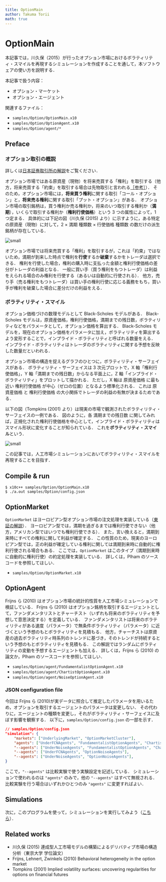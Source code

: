 ```yaml
---
title: OptionMain
author: Takuma Torii
math: true
---
```


# OptionMain

本記事では，川久保（2015）が行ったオプション市場におけるボラティリティ・スマイルを再現するシミュレーションを作成することを通して，本ソフトウェアの使い方を説明する．

本記事で扱う内容：

  * オプション・マーケット
  * オプション・エージェント

関連するファイル：

  * `samples/Option/OptionMain.x10`
  * `samples/Option/OptionAgent.x10`
  * `samples/Option/agent/*`


## Preface

### オプション取引の概説

詳しくは[日本証券取引所の解説](http://www.jpx.co.jp/derivatives/options/)をご覧ください．

オプション市場ではある原資産（現物）を将来売買する「権利」を取引する（他方，将来売買する「約束」を取引する場合は先物取引と言われる[［参考］](http://www.jpx.co.jp/derivatives/options/outline/#heading_3)）．
そのため，オプション市場には，**将来買う権利**に関する取引「コール・オプション」と，**将来売る権利**に関する取引「プット・オプション」がある．
オプション市場の取引銘柄は，買う権利か売る権利か，将来のいつ取引する権利か（**満期**），いくらで取引する権利か（**権利行使価格**）という 3 つの属性によって，1 つ定まる．
具体的には下記の図（川久保 (2015) より）に示すように，ある特定の原資産（現物）に対して，2 × 満期 種類数 × 行使価格 種類数 の数だけの派生銘柄が存在している．

![small](/tutorial/OptionMain.figs/fig01.png)

オプション市場では将来売買する「権利」を取引するが，これは「約束」ではないため，満期が到来した時点で権利を**行使**するか**破棄**するかをトレーダは選択できる．
権利を行使した場合，権利の購入時に支払った金額と権利行使価格の差分がトレーダの利益となる．
一般に買い手（買う権利をもつトレーダ）は利益をえられる場合のみ権利を行使する（あるいは自動的に行使される）．
他方，売り手（売る権利をもつトレーダ）は買い手の権利行使に応じる義務をもち，買い手が権利を破棄した場合に差分だけの利益をえる．


### ボラティリティ・スマイル

オプション価格づけの数理モデルとして Black-Scholes モデルがある．
Black-Scholes モデルは，原資産価格，権利行使価格，満期までの残日数，ボラティリティなどをパラメータとして，オプション価格を算出する．
Black-Scholes モデルを，現在のオプション価格をパラメータに加え，ボラティリティを算出するよう変形することで，インプライド・ボラティリティと呼ばれる数量をえる．
インプライド・ボラティリティはトレーダのボラティリティに関する予想を反映した数量だといわれる．

オプション市場の構造を捉えるグラフのひとつに，ボラティリティ・サーフェイスがある．
ボラティリティ・サーフェイスは 3 次元プロットで，X 軸「権利行使価格」，Y 軸「満期までの残日数」からなる平面上に，Z 軸「インプライド・ボラティリティ」をプロットして描かれる．
ただし，X 軸は 原資産価格 に最も近い 権利行使価格 が中心（ゼロの位置）となるよう標準化される．
これは 原資産価格 と 権利行使価格 の大小関係でトレーダの利益の有無が決まるためである．

以下の図（Tompkins (2001) より）は現実の市場で観測されたボラティリティ・サーフェイスの一例である．
図のように，各 満期までの残日数 に関してみれば，正規化された権利行使価格を中心として，インプライド・ボラティリティはスマイル形状に変化することが知られている．
これを**ボラティリティ・スマイル**という．

![small](/tutorial/OptionMain.figs/fig02.png)

この記事では，人工市場シミュレーションにおいてボラティリティ・スマイルを再現することを目指す．


## Compile & run

```
$ x10c++ samples/Option/OptionMain.x10
$ ./a.out samples/Option/config.json
```


## OptionMarket

`OptionMarket` はヨーロピアン型オプション市場の注文処理を実装している（[東証の解説](http://www.jpx.co.jp/derivatives/options/simulation/)）．
ヨーロピアン型では，満期を過ぎるまでは権利行使できない（他方，アメリカン型ではいつでも権利行使できる）．
また，言い換えると，満期到来時にすべての権利に関して利益が確定する．
この性質のため，現実のヨーロピアン型では，正の利益が確定している権利に関しては満期到来時に自動的に権利行使される場合もある．
ここでは，`OptionMarket` はこのタイプ（満期到来時に自動的に権利行使）の約定処理を実装している．
詳しくは，Plham のソースコードを参照してほしい．

  * `samples/Option/OptionMarket.x10`


## OptionAgent

Frijns ら (2010) はオプション市場の統計的性質を人工市場シミュレーションで検証している．
Frijns ら (2010) はオプション銘柄を取引するエージェントとして，ファンダメンタリストとチャーチスト（いずれも将来のボラティリティを予想して意思決定する）を定義している．
ファンダメンタリストは将来のボラティリティがある速度（パラメータ）で無条件ボラティリティ（パラメータ）に近づくという予想のもとボラティリティを見積もる．
他方，チャーチストは原資産の過去ボラティリティ時系列のトレンドに基づき，そのトレンドが持続するという予想のもとボラティリティを見積もる．
この解説ではランダムにボラティリティの変動を予想するエージェントも加える．
詳しくは，Frijns ら (2010) の論文か，Plham のソースコードを参照してほしい．

  * `samples/Option/agent/FundamentalistOptionAgent.x10`
  * `samples/Option/agent/ChartistOptionAgent.x10`
  * `samples/Option/agent/NoiseOptionAgent.x10`


### JSON configuration file

今回は Frijns ら (2010)が実データに照合して推定したパラメータを用いるため，オプションを取引するエージェントのパラメータは変更しない．
その代わりに，エージェントの種類を変更し，それがボラティリティ・サーフェイスに及ぼす影響を観察する．
以下に，`samples/Option/config.json` の一部を示す．

```json
// samples/Option/config.json
"simulation": {
	"markets": ["UnderlyingMarket", "OptionMarketCluster"],
	"agents": ["UnderFCNAgents", "FundamentalistOptionAgents", "ChartistOptionAgents", "NoiseOptionAgents"],
	"--agents": ["UnderNoiseAgents", "FundamentalistOptionAgents", "ChartistOptionAgents", "NoiseOptionAgents"],
	"--agents": ["UnderFCNAgents", "OptionNoiseAgents"],
	"--agents": ["UnderNoiseAgents", "OptionNoiseAgents"],
}
```

ここで，`"--agents"` は比較実験で使う実験設定を記述している．
シミュレーションで使われるのは `"agents"` のみで，他の `"--agents"` はすべて無視される．
比較実験を行う場合はいずれかひとつのみ `"agents"` に変更すればよい．


## Simulations

次に，このプログラムを使って，シミュレーションを実行してみよう（[こちら](/tutorial/OptionMain_UseCases)）．


## Related works

  * 川久保 (2015) 連成型人工市場モデルの構築によるデリバティブ市場の構造分析（東京大学 学位論文）
  * Frijns, Lehnert, Zwinkels (2010) Behavioral heterogeneity in the option market
  * Tompkins (2001) Implied volatility surfaces: uncovering regularities for options on financial futures


